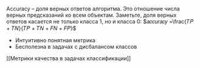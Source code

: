 Accuracy – доля верных ответов алгоритма. Это отношение числа верных предсказаний ко всем
объектам. Заметьте, доля верных ответов касается не только класса 1, но и класса 0:
$𝑎𝑐𝑐𝑢𝑟𝑎𝑐𝑦 =\frac{𝑇𝑃 + 𝑇𝑁}{𝑇𝑃 + 𝑇𝑁 + 𝐹𝑁 + 𝐹𝑃}$
- Интуитивно понятная метрика
- Бесполезна в задачах с дисбалансом классов

[[Метрики качества в задачах классификации]]